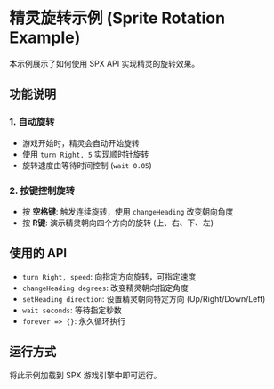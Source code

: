 # 精灵旋转示例 (Sprite Rotation Example)

本示例展示了如何使用 SPX API 实现精灵的旋转效果。

## 功能说明

### 1. 自动旋转
- 游戏开始时，精灵会自动开始旋转
- 使用 `turn Right, 5` 实现顺时针旋转
- 旋转速度由等待时间控制 (`wait 0.05`)

### 2. 按键控制旋转
- 按 **空格键**: 触发连续旋转，使用 `changeHeading` 改变朝向角度
- 按 **R键**: 演示精灵朝向四个方向的旋转 (上、右、下、左)

## 使用的 API

- `turn Right, speed`: 向指定方向旋转，可指定速度
- `changeHeading degrees`: 改变精灵朝向指定角度
- `setHeading direction`: 设置精灵朝向特定方向 (Up/Right/Down/Left)
- `wait seconds`: 等待指定秒数
- `forever => {}`: 永久循环执行

## 运行方式

将此示例加载到 SPX 游戏引擎中即可运行。
